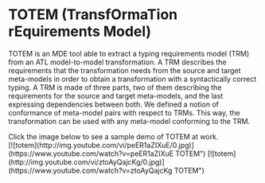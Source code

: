 <h1>TOTEM (TransfOrmaTion rEquirements Model)</h1>
<p>
TOTEM is an MDE tool able to extract a typing requirements model (TRM) from an ATL model-to-model transformation. A TRM describes the requirements that the transformation needs from the source and target meta-models in order to obtain a transformation with a syntactically correct typing. A TRM is made of three parts, two of them describing the requirements for the source and target meta-models, and the last expressing dependencies between both. We defined a notion of conformance of meta-model pairs with respect to TRMs. This way, the transformation can be used with any meta-model conforming to the TRM.
</p>
<p>
Click the image below to see a sample demo of TOTEM at work.
<br/>
  [![totem](http://img.youtube.com/vi/peER1aZIXuE/0.jpg)](https://www.youtube.com/watch?v=peER1aZIXuE TOTEM")
  [![totem](http://img.youtube.com/vi/ztoAyQajcKg/0.jpg)](https://www.youtube.com/watch?v=ztoAyQajcKg TOTEM")
</p>

